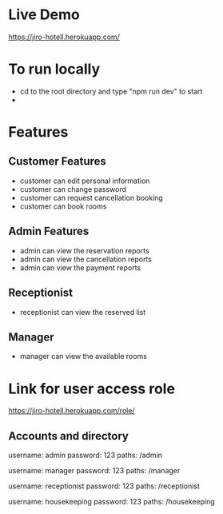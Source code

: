 # Live Demo
https://jiro-hotell.herokuapp.com/

# To run locally
- cd to the root directory and type "npm run dev" to start
- 
# Features
## Customer Features
- customer can edit personal information
- customer can change password
- customer can request cancellation booking
- customer can book rooms

## Admin Features
- admin can view the reservation reports
- admin can view the cancellation reports
- admin can view the payment reports

## Receptionist 
- receptionist can view the reserved list 

## Manager
- manager can view the available rooms

# Link for user access role
https://jiro-hotell.herokuapp.com/role/

## Accounts and directory
username: admin
password: 123
paths: /admin

username: manager
password: 123
paths: /manager

username: receptionist
password: 123
paths: /receptionist

username: housekeeping
password: 123
paths: /housekeeping



